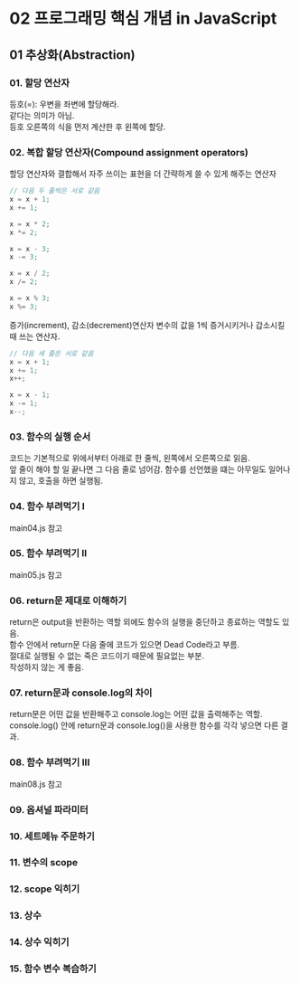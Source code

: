 # 02 프로그래밍 핵심 개념 in JavaScript   

## 01 추상화(Abstraction)

### 01. 할당 연산자
등호(=): 우변을 좌변에 할당해라.   
같다는 의미가 아님.   
등호 오른쪽의 식을 먼저 계산한 후 왼쪽에 할당.

### 02. 복합 할당 연산자(Compound assignment operators)
할당 연산자와 결합해서 자주 쓰이는 표현을 더 간략하게 쓸 수 있게 해주는 연산자   
```JavaScript
// 다음 두 줄씩은 서로 같음
x = x + 1;
x += 1;

x = x * 2;
x *= 2;

x = x - 3;
x -= 3;

x = x / 2;
x /= 2;

x = x % 3;
x %= 3;
```

증가(increment), 감소(decrement)연산자
변수의 값을 1씩 증거시키거나 갑소시킬 때 쓰는 연산자.
```JavaScript
// 다음 세 줄은 서로 같음
x = x + 1;
x += 1;
x++;

x = x - 1;
x -= 1;
x--;
```


### 03. 함수의 실행 순서
코드는 기본적으로 위에서부터 아래로 한 줄씩, 왼쪽에서 오른쪽으로 읽음.   
앞 줄이 해야 할 일 끝나면 그 다음 줄로 넘어감.
함수를 선언했을 떄는 아무일도 일어나지 않고, 호출을 하면 실행됨.

### 04. 함수 부려먹기 I
main04.js 참고

### 05. 함수 부려먹기 II
main05.js 참고

### 06. return문 제대로 이해하기
return은 output을 반환하는 역할 외에도 함수의 실행을 중단하고 종료하는 역할도 있음.   
함수 안에서 return문 다음 줄에 코드가 있으면 Dead Code라고 부름.   
절대로 실행될 수 없는 죽은 코드이기 때문에 필요없는 부분.   
작성하지 않는 게 좋음.

### 07. return문과 console.log의 차이
return문은 어떤 값을 반환해주고 console.log는 어떤 값을 출력해주는 역할.
console.log() 안에 return문과 console.log()을 사용한 함수를 각각 넣으면 다른 결과.

### 08. 함수 부려먹기 III
main08.js 참고

### 09. 옵셔널 파라미터

### 10. 세트메뉴 주문하기

### 11. 변수의 scope

### 12. scope 익히기

### 13. 상수

### 14. 상수 익히기

### 15. 함수 변수 복습하기
